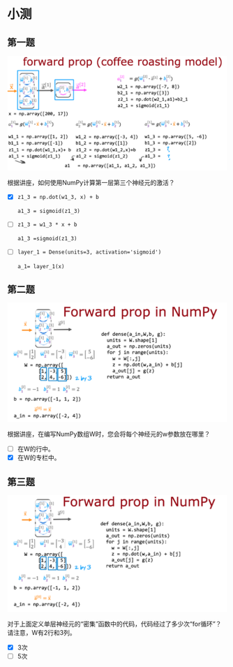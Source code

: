 # 小测

## 第一题

![](../../images/PixPin_2024-05-17_21-57-10.png)

根据讲座，如何使用NumPy计算第一层第三个神经元的激活？

- [x] `z1_3 = np.dot(w1_3, x) + b`

  `a1_3 = sigmoid(z1_3)`
- [ ] `z1_3 = w1_3 * x + b`

  `a1_3 =sigmoid(z1_3)`
- [ ] `layer_1 = Dense(units=3, activation='sigmoid')`

  `a_1= layer_1(x)`

## 第二题

![](../../images/PixPin_2024-05-17_21-58-53.png)

根据讲座，在编写NumPy数组W时，您会将每个神经元的w参数放在哪里？

- [ ] 在W的行中。
- [x] 在W的专栏中。

## 第三题

![](../../images/PixPin_2024-05-17_22-01-03.png)

对于上面定义单层神经元的“密集”函数中的代码，代码经过了多少次“for循环”？请注意，W有2行和3列。

- [x] 3次
- [ ] 5次